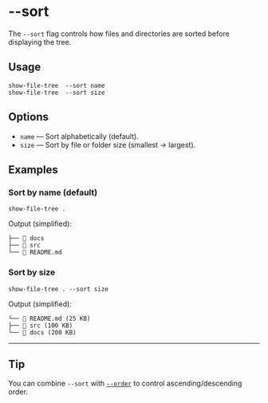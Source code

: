 # --sort

The `--sort` flag controls how files and directories are sorted before displaying the tree.

## Usage
```
show-file-tree  --sort name
show-file-tree  --sort size
```

## Options

* `name` — Sort alphabetically (default).
* `size` — Sort by file or folder size (smallest → largest).

## Examples

### Sort by name (default)

```
show-file-tree .
```

Output (simplified):

```
├── 📁 docs
├── 📁 src
└── 📄 README.md
```

### Sort by size

```
show-file-tree . --sort size
```

Output (simplified):

```
└── 📄 README.md (25 KB)
├── 📁 src (100 KB)
└── 📁 docs (200 KB)
```

---

## Tip

You can combine `--sort` with [`--order`](order.md) to control ascending/descending order.
